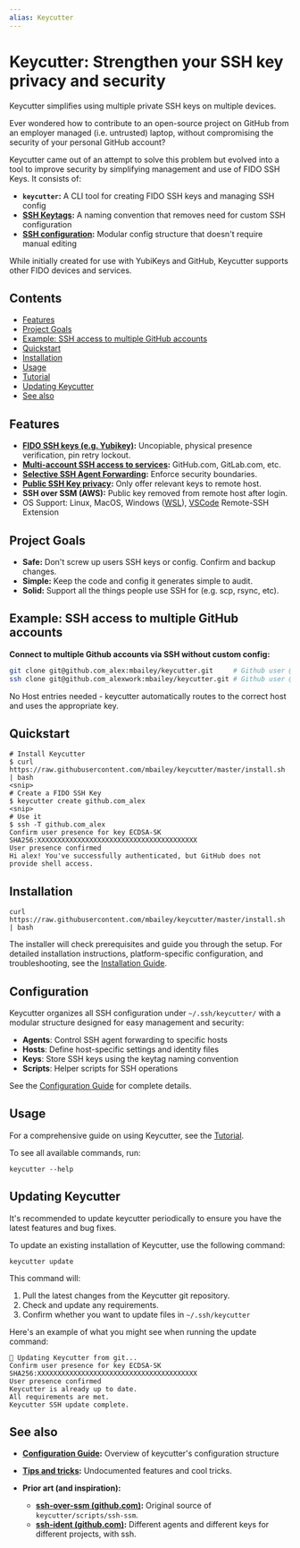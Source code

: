 ```yaml
---
alias: Keycutter
---
```


# Keycutter: Strengthen your SSH key privacy and security

Keycutter simplifies using multiple private SSH keys on multiple devices.

Ever wondered how to contribute to an open-source project on GitHub from an employer managed (i.e. untrusted) laptop, without compromising the security of your personal GitHub account?

Keycutter came out of an attempt to solve this problem but evolved into a tool to improve security by simplifying management and use of FIDO SSH Keys. It consists of:

- **`keycutter`:** A CLI tool for creating FIDO SSH keys and managing SSH config
- **[SSH Keytags](docs/ssh-keytags.md):** A naming convention that removes need for custom SSH configuration
- **[SSH configuration](docs/config/README.md):** Modular config structure that doesn't require manual editing

While initially created for use with YubiKeys and GitHub, Keycutter supports other FIDO devices and services.

## Contents

- [Features](#features)
- [Project Goals](#project-goals)
- [Example: SSH access to multiple GitHub accounts](#example-ssh-access-to-multiple-github-accounts)
- [Quickstart](#quickstart)
- [Installation](#installation)
- [Usage](#usage)
- [Tutorial](docs/tutorial.md)
- [Updating Keycutter](#updating-keycutter)
- [See also](#see-also)

## Features

- **[FIDO SSH keys (e.g. Yubikey)](./docs/yubikeys/fido2-on-yubikeys.md):** Uncopiable, physical presence verification, pin retry lockout.
- **[Multi-account SSH access to services](./docs/ssh-keytags.md#key-innovation-multi-account-ssh):** GitHub.com, GitLab.com, etc.
- **[Selective SSH Agent Forwarding](./ssh_config/keycutter/agents/README.md):** Enforce security boundaries.
- **[Public SSH Key privacy](./docs/design/defense-layers-to-protect-against-key-misuse.md):** Only offer relevant keys to remote host.
- **SSH over SSM (AWS):** Public key removed from remote host after login.
- OS Support: Linux, MacOS, Windows ([WSL](docs/install.md#wsl-windows-subsystem-for-linux)), [VSCode](docs/vscode/README.md) Remote-SSH Extension

## Project Goals

- **Safe:** Don't screw up users SSH keys or config. Confirm and backup changes.
- **Simple:** Keep the code and config it generates simple to audit.
- **Solid:** Support all the things people use SSH for (e.g. scp, rsync, etc).

## Example: SSH access to multiple GitHub accounts

**Connect to multiple Github accounts via SSH without custom config:**

```bash
git clone git@github.com_alex:mbailey/keycutter.git     # Github user @alex
ssh clone git@github.com_alexwork:mbailey/keycutter.git # Github user @alexwork
```

No Host entries needed - keycutter automatically routes to the correct host and uses the appropriate key.

## Quickstart

```shell
# Install Keycutter
$ curl https://raw.githubusercontent.com/mbailey/keycutter/master/install.sh | bash
<snip>
# Create a FIDO SSH Key
$ keycutter create github.com_alex
<snip>
# Use it
$ ssh -T github.com_alex
Confirm user presence for key ECDSA-SK SHA256:XXXXXXXXXXXXXXXXXXXXXXXXXXXXXXXXXXXXXXXX
User presence confirmed
Hi alex! You've successfully authenticated, but GitHub does not provide shell access.
```

## Installation

```shell
curl https://raw.githubusercontent.com/mbailey/keycutter/master/install.sh | bash
```

The installer will check prerequisites and guide you through the setup. For detailed installation instructions, platform-specific configuration, and troubleshooting, see the [Installation Guide](./docs/install.md).

## Configuration

Keycutter organizes all SSH configuration under `~/.ssh/keycutter/` with a modular structure designed for easy management and security:

- **Agents**: Control SSH agent forwarding to specific hosts
- **Hosts**: Define host-specific settings and identity files
- **Keys**: Store SSH keys using the keytag naming convention
- **Scripts**: Helper scripts for SSH operations

See the [Configuration Guide](docs/config/README.md) for complete details.

## Usage

For a comprehensive guide on using Keycutter, see the [Tutorial](docs/tutorial.md).

To see all available commands, run:

```shell
keycutter --help
```

## Updating Keycutter

It's recommended to update keycutter periodically to ensure you have the
latest features and bug fixes.

To update an existing installation of Keycutter, use the following command:

```shell
keycutter update
```

This command will:

1. Pull the latest changes from the Keycutter git repository.
1. Check and update any requirements.
1. Confirm whether you want to update files in `~/.ssh/keycutter`

Here's an example of what you might see when running the update command:

```
🔄 Updating Keycutter from git...
Confirm user presence for key ECDSA-SK SHA256:XXXXXXXXXXXXXXXXXXXXXXXXXXXXXXXXXXXXXXXX
User presence confirmed
Keycutter is already up to date.
All requirements are met.
Keycutter SSH update complete.
```

## See also

- **[Configuration Guide](docs/config/README.md):** Overview of keycutter's configuration structure
- **[Tips and tricks](docs/tips-and-tricks.md):** Undocumented features and cool tricks.

- **Prior art (and inspiration):**
  - **[ssh-over-ssm (github.com)](https://github.com/elpy1/ssh-over-ssm):** Original source of `keycutter/scripts/ssh-ssm`.
  - **[ssh-ident (github.com)](https://github.com/ccontavalli/ssh-ident):** Different agents and different keys for different projects, with ssh.
